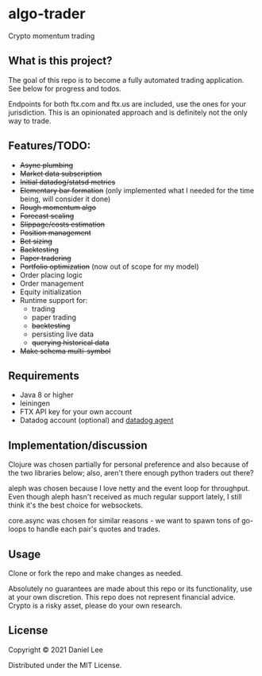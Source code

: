 # algo-trader

Crypto momentum trading

## What is this project?

The goal of this repo is to become a fully automated trading application. See below for progress and todos.

Endpoints for both ftx.com and ftx.us are included, use the ones for your jurisdiction. This is an opinionated approach and is definitely not the only way to trade.

## Features/TODO:

 * ~~Async plumbing~~
 * ~~Market data subscription~~
 * ~~Initial datadog/statsd metrics~~
 * ~~Elementary bar formation~~ (only implemented what I needed for the time being, will consider it done)
 * ~~Rough momentum algo~~
 * ~~Forecast scaling~~
 * ~~Slippage/costs estimation~~
 * ~~Position management~~
 * ~~Bet sizing~~
 * ~~Backtesting~~
 * ~~Paper tradering~~
 * ~~Portfolio optimization~~ (now out of scope for my model)
 * Order placing logic
 * Order management
 * Equity initialization
 * Runtime support for:
   * trading
   * paper trading
   * ~~backtesting~~
   * persisting live data
   * ~~querying historical data~~
 * ~~Make schema multi-symbol~~

## Requirements
 * Java 8 or higher
 * leiningen
 * FTX API key for your own account
 * Datadog account (optional) and [datadog agent](https://docs.datadoghq.com/agent/)

## Implementation/discussion

Clojure was chosen partially for personal preference and also because of the two libraries below; also, aren't there enough python traders out there?

aleph was chosen because I love netty and the event loop for throughput. Even though aleph hasn't received as much regular support lately, I still think it's the best choice for websockets.

core.async was chosen for similar reasons - we want to spawn tons of go-loops to handle each pair's quotes and trades.

## Usage

Clone or fork the repo and make changes as needed.

Absolutely no guarantees are made about this repo or its functionality, use at your own discretion. This repo does not represent financial advice. Crypto is a risky asset, please do your own research.

## License

Copyright © 2021 Daniel Lee

Distributed under the MIT License.
